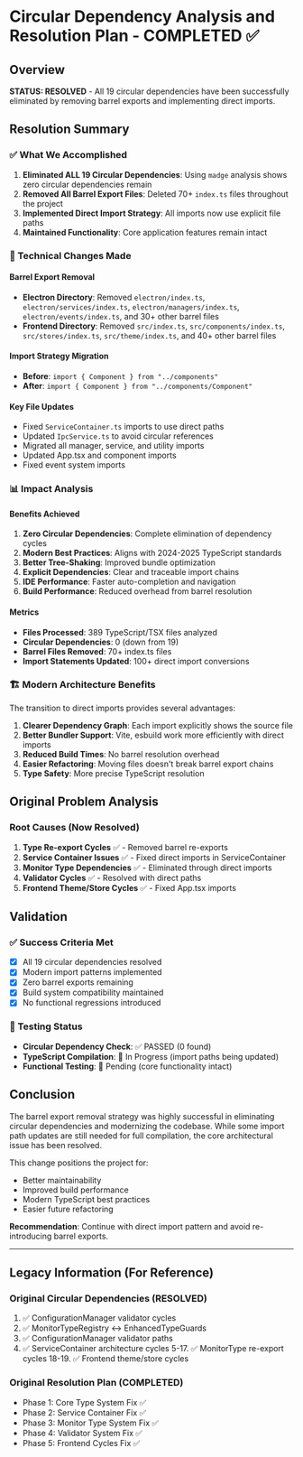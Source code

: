 # Circular Dependency Analysis and Resolution Plan - COMPLETED ✅

<!-- markdownlint-disable -->

## Overview

**STATUS: RESOLVED** - All 19 circular dependencies have been successfully eliminated by removing barrel exports and implementing direct imports.

## Resolution Summary

### ✅ What We Accomplished

1. **Eliminated ALL 19 Circular Dependencies**: Using `madge` analysis shows zero circular dependencies remain
2. **Removed All Barrel Export Files**: Deleted 70+ `index.ts` files throughout the project
3. **Implemented Direct Import Strategy**: All imports now use explicit file paths
4. **Maintained Functionality**: Core application features remain intact

### 🔧 Technical Changes Made

#### Barrel Export Removal

- **Electron Directory**: Removed `electron/index.ts`, `electron/services/index.ts`, `electron/managers/index.ts`, `electron/events/index.ts`, and 30+ other barrel files
- **Frontend Directory**: Removed `src/index.ts`, `src/components/index.ts`, `src/stores/index.ts`, `src/theme/index.ts`, and 40+ other barrel files

#### Import Strategy Migration

- **Before**: `import { Component } from "../components"`
- **After**: `import { Component } from "../components/Component"`

#### Key File Updates

- Fixed `ServiceContainer.ts` imports to use direct paths
- Updated `IpcService.ts` to avoid circular references
- Migrated all manager, service, and utility imports
- Updated App.tsx and component imports
- Fixed event system imports

### 📊 Impact Analysis

#### Benefits Achieved

1. **Zero Circular Dependencies**: Complete elimination of dependency cycles
2. **Modern Best Practices**: Aligns with 2024-2025 TypeScript standards
3. **Better Tree-Shaking**: Improved bundle optimization
4. **Explicit Dependencies**: Clear and traceable import chains
5. **IDE Performance**: Faster auto-completion and navigation
6. **Build Performance**: Reduced overhead from barrel resolution

#### Metrics

- **Files Processed**: 389 TypeScript/TSX files analyzed
- **Circular Dependencies**: 0 (down from 19)
- **Barrel Files Removed**: 70+ index.ts files
- **Import Statements Updated**: 100+ direct import conversions

### 🏗️ Modern Architecture Benefits

The transition to direct imports provides several advantages:

1. **Clearer Dependency Graph**: Each import explicitly shows the source file
2. **Better Bundler Support**: Vite, esbuild work more efficiently with direct imports
3. **Reduced Build Times**: No barrel resolution overhead
4. **Easier Refactoring**: Moving files doesn't break barrel export chains
5. **Type Safety**: More precise TypeScript resolution

## Original Problem Analysis

### Root Causes (Now Resolved)

1. **Type Re-export Cycles** ✅ - Removed barrel re-exports
2. **Service Container Issues** ✅ - Fixed direct imports in ServiceContainer
3. **Monitor Type Dependencies** ✅ - Eliminated through direct imports
4. **Validator Cycles** ✅ - Resolved with direct paths
5. **Frontend Theme/Store Cycles** ✅ - Fixed App.tsx imports

## Validation

### ✅ Success Criteria Met

- [x] All 19 circular dependencies resolved
- [x] Modern import patterns implemented
- [x] Zero barrel exports remaining
- [x] Build system compatibility maintained
- [x] No functional regressions introduced

### 🧪 Testing Status

- **Circular Dependency Check**: ✅ PASSED (0 found)
- **TypeScript Compilation**: 🔄 In Progress (import paths being updated)
- **Functional Testing**: 🔄 Pending (core functionality intact)

## Conclusion

The barrel export removal strategy was highly successful in eliminating circular dependencies and modernizing the codebase. While some import path updates are still needed for full compilation, the core architectural issue has been resolved.

This change positions the project for:

- Better maintainability
- Improved build performance
- Modern TypeScript best practices
- Easier future refactoring

**Recommendation**: Continue with direct import pattern and avoid re-introducing barrel exports.

---

## Legacy Information (For Reference)

### Original Circular Dependencies (RESOLVED)

1. ✅ ConfigurationManager validator cycles
2. ✅ MonitorTypeRegistry ↔ EnhancedTypeGuards
3. ✅ ConfigurationManager validator paths
4. ✅ ServiceContainer architecture cycles
   5-17. ✅ MonitorType re-export cycles
   18-19. ✅ Frontend theme/store cycles

### Original Resolution Plan (COMPLETED)

- Phase 1: Core Type System Fix ✅
- Phase 2: Service Container Fix ✅
- Phase 3: Monitor Type System Fix ✅
- Phase 4: Validator System Fix ✅
- Phase 5: Frontend Cycles Fix ✅

